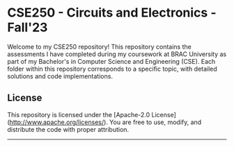 # CSE250 - Circuits and Electronics - Fall'23

Welcome to my CSE250 repository! This repository contains the assessments I have completed during my coursework at BRAC University as part of my Bachelor's in Computer Science and Engineering (CSE). Each folder within this repository corresponds to a specific topic, with detailed solutions and code implementations.


## License

This repository is licensed under the [Apache-2.0 License] (http://www.apache.org/licenses/). You are free to use, modify, and distribute the code with proper attribution.

---
